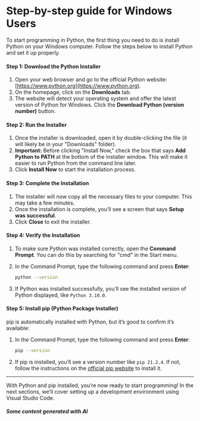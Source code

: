 # Step-by-step guide for Windows Users

To start programming in Python, the first thing you need to do is install Python on your Windows computer. Follow the steps below to install Python and set it up properly.

#### Step 1: Download the Python Installer

1. Open your web browser and go to the official Python website: [https://www.python.org](https://www.python.org).
2. On the homepage, click on the **Downloads** tab.
3. The website will detect your operating system and offer the latest version of Python for Windows. Click the **Download Python (version number)** button.

#### Step 2: Run the Installer

1. Once the installer is downloaded, open it by double-clicking the file (it will likely be in your "Downloads" folder).
2. **Important:** Before clicking "Install Now," check the box that says **Add Python to PATH** at the bottom of the installer window. This will make it easier to run Python from the command line later.
3. Click **Install Now** to start the installation process.

#### Step 3: Complete the Installation

1. The installer will now copy all the necessary files to your computer. This may take a few minutes.
2. Once the installation is complete, you’ll see a screen that says **Setup was successful**.
3. Click **Close** to exit the installer.

#### Step 4: Verify the Installation

1. To make sure Python was installed correctly, open the **Command Prompt**. You can do this by searching for "cmd" in the Start menu.
2.  In the Command Prompt, type the following command and press **Enter**:

    ```bash
    python --version
    ```
3. If Python was installed successfully, you’ll see the installed version of Python displayed, like `Python 3.10.0`.

#### Step 5: Install pip (Python Package Installer)

pip is automatically installed with Python, but it’s good to confirm it’s available:

1.  In the Command Prompt, type the following command and press **Enter**:

    ```bash
    pip --version
    ```
2. If pip is installed, you’ll see a version number like `pip 21.2.4`. If not, follow the instructions on the [official pip website](https://pip.pypa.io/en/stable/installation/) to install it.

***

With Python and pip installed, you’re now ready to start programming! In the next sections, we’ll cover setting up a development environment using Visual Studio Code.

##### Some content generated with AI